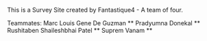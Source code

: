 This is a Survey Site created by Fantastique4 - A team of four.

Teammates:
Marc Louis Gene De Guzman **
Pradyumna Donekal **
Rushitaben Shaileshbhai Patel **
Suprem Vanam **
